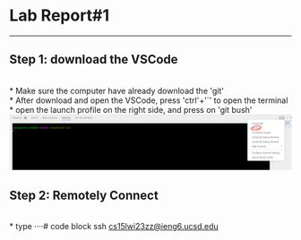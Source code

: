 # Lab Report#1
---
## Step 1: download the VSCode
<br />* Make sure the computer have already download the 'git'
<br />* After download and open the VSCode, press 'ctrl'+'`' to open the terminal
<br />* open the launch profile on the right side, and press on 'git bush'
![terminal](https://raw.githubusercontent.com/GraceZ08/cse15l-lab-reports/main/lab1/terminal.png)

## Step 2: Remotely Connect
<br />* type 
····# code block
ssh cs15lwi23zz@ieng6.ucsd.edu
